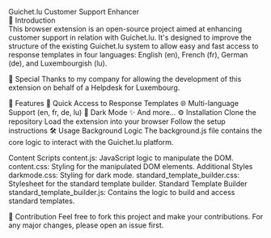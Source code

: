 Guichet.lu Customer Support Enhancer <br>
📌 Introduction <br>
This browser extension is an open-source project aimed at enhancing customer support in relation with Guichet.lu. It's designed to improve the structure of the existing Guichet.lu system to allow easy and fast access to response templates in four languages: English (en), French (fr), German (de), and Luxembourgish (lu).

🌟 Special Thanks to my company for allowing the development of this extension on behalf of a Helpdesk for Luxembourg.

🚀 Features
📑 Quick Access to Response Templates
🌐 Multi-language Support (en, fr, de, lu)
🌙 Dark Mode
✨ And more...
⚙️ Installation
Clone the repository
Load the extension into your browser
Follow the setup instructions
🛠️ Usage
Background Logic
The background.js file contains the core logic to interact with the Guichet.lu platform.

Content Scripts
content.js: JavaScript logic to manipulate the DOM.
content.css: Styling for the manipulated DOM elements.
Additional Styles
darkmode.css: Styling for dark mode.
standard_template_builder.css: Stylesheet for the standard template builder.
Standard Template Builder
standard_template_builder.js: Contains the logic to build and access standard templates.

👥 Contribution
Feel free to fork this project and make your contributions. For any major changes, please open an issue first.
